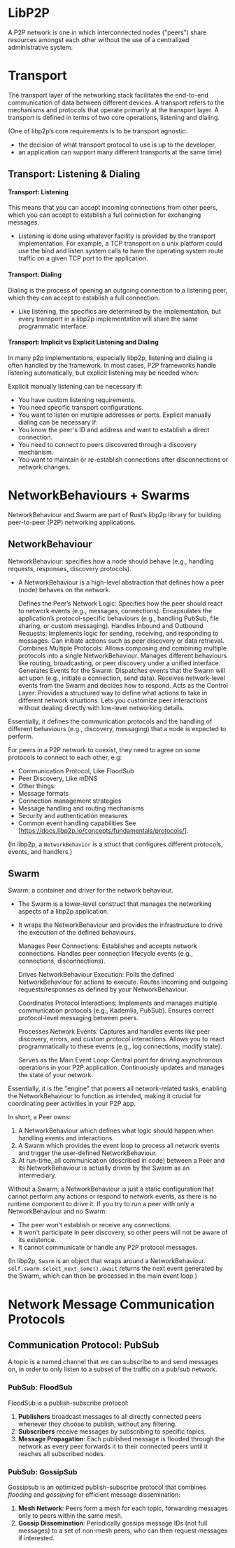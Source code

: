 # LibP2P

A P2P network is one in which interconnected nodes ("peers") share resources amongst each other without the use of a centralized administrative system.

# Transport

The transport layer of the networking stack facilitates the end-to-end communication of data between different devices.
A transport refers to the mechanisms and protocols that operate primarily at the transport layer.
A transport is defined in terms of two core operations, listening and dialing.

(One of libp2p’s core requirements is to be transport agnostic.
   - the decision of what transport protocol to use is up to the developer,
   - an application can support many different transports at the same time)

## Transport: Listening & Dialing

#### Transport: Listening
This means that you can accept incoming connections from other peers, which you can accept to establish a full connection for exchanging messages.
- Listening is done using whatever facility is provided by the transport implementation. For example, a TCP transport on a unix platform could use the bind and listen system calls to have the operating system route traffic on a given TCP port to the application.

#### Transport: Dialing
Dialing is the process of opening an outgoing connection to a listening peer, which they can accept to establish a full connection.
- Like listening, the specifics are determined by the implementation, but every transport in a libp2p implementation will share the same programmatic interface.

#### Transport: Implicit vs Explicit Listening and Dialing
In many p2p implementations, especially libp2p, listening and dialing is often handled by the framework.
In most cases, P2P frameworks handle listening automatically, but explicit listening may be needed when:

Explicit manually listening can be necessary if:
   - You have custom listening requirements.
   - You need specific transport configurations.
   - You want to listen on multiple addresses or ports.
Explicit manually dialing can be necessary if:
   - You know the peer's ID and address and want to establish a direct connection.
   - You need to connect to peers discovered through a discovery mechanism.
   - You want to maintain or re-establish connections after disconnections or network changes.

# NetworkBehaviours + Swarms

NetworkBehaviour and Swarm are part of Rust’s libp2p library for building peer-to-peer (P2P) networking applications.

## NetworkBehaviour

NetworkBehaviour: specifies how a node should behave (e.g., handling requests, responses, discovery protocols).

- A NetworkBehaviour is a high-level abstraction that defines how a peer (node) behaves on the network.

   Defines the Peer’s Network Logic:
      Specifies how the peer should react to network events (e.g., messages, connections).
      Encapsulates the application’s protocol-specific behaviours (e.g., handling PubSub, file sharing, or custom messaging).
   Handles Inbound and Outbound Requests:
      Implements logic for sending, receiving, and responding to messages.
      Can initiate actions such as peer discovery or data retrieval.
   Combines Multiple Protocols:
      Allows composing and combining multiple protocols into a single NetworkBehaviour.
      Manages different behaviours like routing, broadcasting, or peer discovery under a unified interface.
   Generates Events for the Swarm:
      Dispatches events that the Swarm will act upon (e.g., initiate a connection, send data).
      Receives network-level events from the Swarm and decides how to respond.
   Acts as the Control Layer:
      Provides a structured way to define what actions to take in different network situations.
      Lets you customize peer interactions without dealing directly with low-level networking details.

Essentially, it defines the communication protocols and the handling of different behaviours (e.g., discovery, messaging) that a node is expected to perform.

For peers in a P2P network to coexist, they need to agree on some protocols to connect to each other, e.g:
 - Communication Protocol, Like FloodSub
 - Peer Discovery, Like mDNS
 - Other things:
  - Message formats
  - Connection management strategies
  - Message handling and routing mechanisms
  - Security and authentication measures
  - Common event handling capabilities
See [https://docs.libp2p.io/concepts/fundamentals/protocols/].

(In libp2p, a `NetworkBehavior` is a struct that configures different protocols, events, and handlers.)

## Swarm

Swarm: a container and driver for the network behaviour.

   - The Swarm is a lower-level construct that manages the networking aspects of a libp2p application.
   - It wraps the NetworkBehaviour and provides the infrastructure to drive the execution of the defined behaviours.

      Manages Peer Connections:
         Establishes and accepts network connections.
         Handles peer connection lifecycle events (e.g., connections, disconnections).

      Drives NetworkBehaviour Execution:
         Polls the defined NetworkBehaviour for actions to execute.
         Routes incoming and outgoing requests/responses as defined by your NetworkBehaviour.

      Coordinates Protocol Interactions:
         Implements and manages multiple communication protocols (e.g., Kademlia, PubSub).
         Ensures correct protocol-level messaging between peers.

      Processes Network Events:
         Captures and handles events like peer discovery, errors, and custom protocol interactions.
         Allows you to react programmatically to these events (e.g., log connections, modify state).

      Serves as the Main Event Loop:
         Central point for driving asynchronous operations in your P2P application.
         Continuously updates and manages the state of your network.

   Essentially, it is the "engine" that powers all network-related tasks, enabling the NetworkBehaviour to function as intended, making it crucial for coordinating peer activities in your P2P app.

In short, a Peer owns:
   1. A NetworkBehaviour which defines what logic should happen when handling events and interactions.
   2. A Swarm which provides the event loop to process all network events and trigger the user-defined NetworkBehaviour.
   3. At run-time, all communication (described in code) between a Peer and its NetworkBehaviour is actually driven by the Swarm as an intermediary.

Without a Swarm, a NetworkBehaviour is just a static configuration that cannot perform any actions or respond to network events, as there is no runtime component to drive it. If you try to run a peer with only a NetworkBehaviour and no Swarm:
   - The peer won't establish or receive any connections.
   - It won't participate in peer discovery, so other peers will not be aware of its existence.
   - It cannot communicate or handle any P2P protocol messages.

(In libp2p, `Swarm` is an object that wraps around a NetworkBehaviour. `self.swarm.select_next_some().await` returns the next event generated by the Swarm, which can then be processed in the main event loop.)

# Network Message Communication Protocols

## Communication Protocol: PubSub

A topic is a named channel that we can subscribe to and send messages on, in order to only listen to a subset of the traffic on a pub/sub network.

### PubSub: FloodSub

FloodSub is a publish-subscribe protocol:
1. **Publishers** broadcast messages to all directly connected peers whenever they choose to publish, without any filtering.
2. **Subscribers** receive messages by subscribing to specific topics.
3. **Message Propagation**: Each published message is flooded through the network as every peer forwards it to their connected peers until it reaches all subscribed nodes.

### PubSub: GossipSub

Gossipsub is an optimized publish-subscribe protocol that combines *flooding* and *gossiping* for efficient message dissemination:
1. **Mesh Network**: Peers form a mesh for each topic, forwarding messages only to peers within the same mesh.
2. **Gossip Dissemination**: Periodically gossips message IDs (not full messages) to a set of non-mesh peers, who can then request messages if interested.
